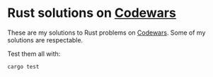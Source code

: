 # Rust solutions on [Codewars]

These are my solutions to Rust problems on [Codewars]. Some of my solutions are respectable.

Test them all with:

```sh
cargo test
```

[codewars]: https://www.codewars.com/
